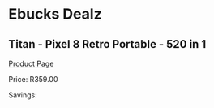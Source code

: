 
# Ebucks Dealz
## Titan - Pixel 8 Retro Portable - 520 in 1
[Product Page](https://www.ebucks.com/web/shop/productSelected.do?prodId=1232349708&catId=365757697)

Price: R359.00

Savings: 


	